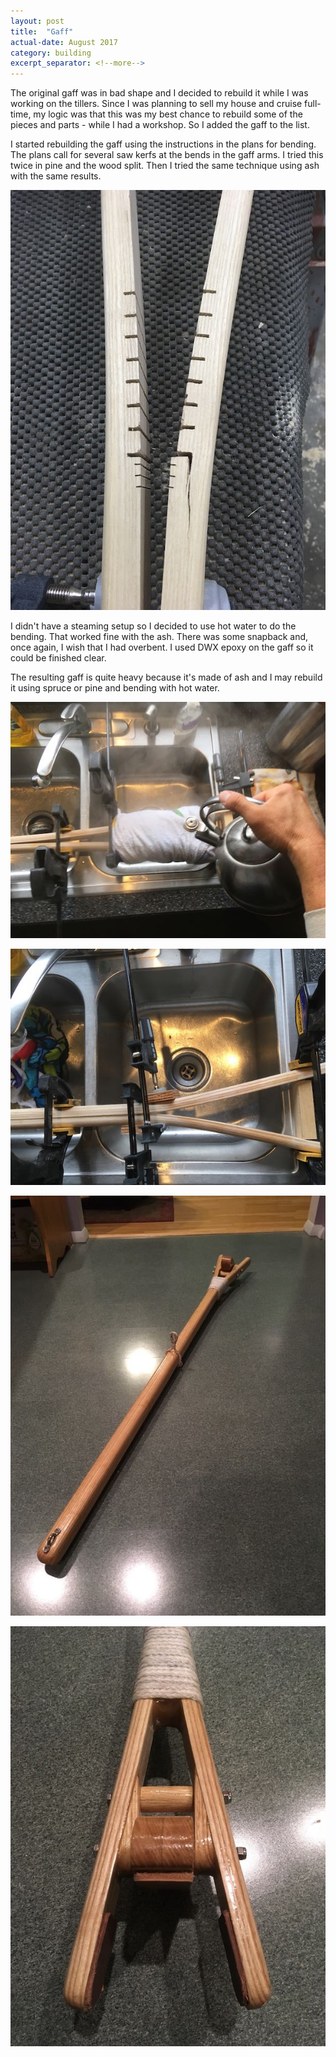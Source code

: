 ```yaml
---
layout: post
title:  "Gaff"
actual-date: August 2017
category: building
excerpt_separator: <!--more-->
---
```


The original gaff was in bad shape and I decided to rebuild it while I was working on the tillers. Since I was planning to sell my house and cruise full-time, my logic was that this was my best chance to rebuild some of the pieces and parts - while I had a workshop. So I added the gaff to the list.

<!--more-->

I started rebuilding the gaff using the instructions in the plans for bending. The plans call for several saw kerfs at the bends in the gaff arms. I tried this twice in pine and the wood split. Then I tried the same technique using ash with the same results.

![Broken Gaff](/assets/images/brokengaff.jpg)

I didn't have a steaming setup so I decided to use hot water to do the bending. That worked fine with the ash. There was some snapback and, once again, I wish that I had overbent. I used DWX epoxy on the gaff so it could be finished clear.

The resulting gaff is quite heavy because it's made of ash and I may rebuild it using spruce or pine and bending with hot water.

![Steaming Gaff](/assets/images/steaminggaff.jpg)

![Bent Gaff](/assets/images/bentgaff.jpg)

![Gaff](/assets/images/gaff.jpg)

![Gaff Detail](/assets/images/gaffdetail.jpg)
